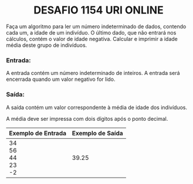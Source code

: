 <center><h1>DESAFIO 1154 URI ONLINE</h1></center>

Faça um algoritmo para ler um número indeterminado de dados, contendo cada um, a idade de um indivíduo. O último dado, que não entrará nos cálculos, contém o valor de idade negativa. Calcular e imprimir a idade média deste grupo de indivíduos.

<h3>Entrada:</h3>

A entrada contém um número indeterminado de inteiros. A entrada será encerrada quando um valor negativo for lido.

<h3>Saída:</h3>

A saída contém um valor correspondente à média de idade dos indivíduos.

A média deve ser impressa com dois dígitos após o ponto decimal.



| Exemplo de Entrada                 | Exemplo de Saída |
| ---------------------------------- | :--------------- |
| 34<br />56<br />44<br />23<br />-2 | 39.25            |

